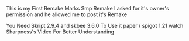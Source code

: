 This is my First Remake 
Marks Smp Remake
I asked for it's owner's permission
and he allowed me to post it's Remake

You Need Skript 2.9.4 and skbee 3.6.0 To Use it
paper / spigot
1.21 
watch Sharpness's VIdeo For Better Understanding
